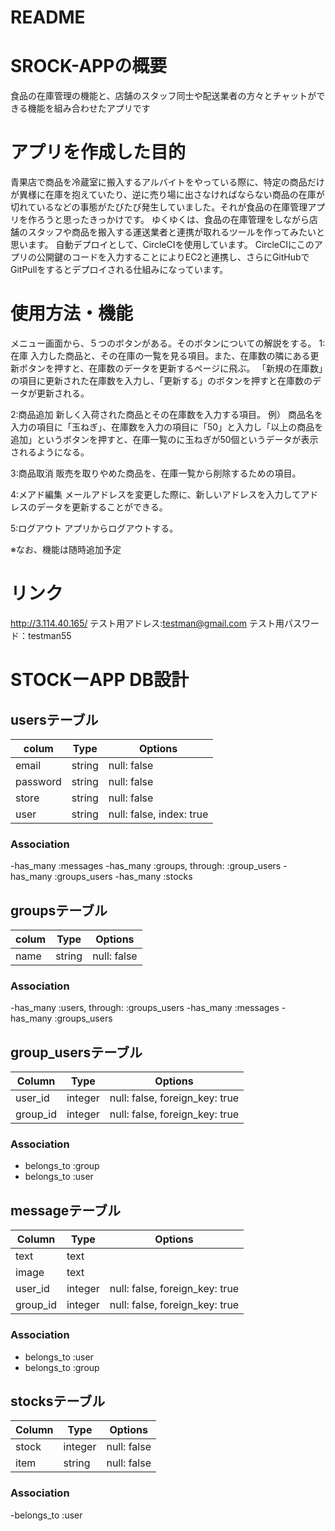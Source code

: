 # README

# SROCK-APPの概要
食品の在庫管理の機能と、店舗のスタッフ同士や配送業者の方々とチャットができる機能を組み合わせたアプリです

# アプリを作成した目的
青果店で商品を冷蔵室に搬入するアルバイトをやっている際に、特定の商品だけが異様に在庫を抱えていたり、逆に売り場に出さなければならない商品の在庫が切れているなどの事態がたびたび発生していました。それが食品の在庫管理アプリを作ろうと思ったきっかけです。
ゆくゆくは、食品の在庫管理をしながら店舗のスタッフや商品を搬入する運送業者と連携が取れるツールを作ってみたいと思います。
自動デプロイとして、CircleCIを使用しています。
CircleCIにこのアプリの公開鍵のコードを入力することによりEC2と連携し、さらにGitHubでGitPullをするとデプロイされる仕組みになっています。

# 使用方法・機能
メニュー画面から、５つのボタンがある。そのボタンについての解説をする。
1:在庫
入力した商品と、その在庫の一覧を見る項目。また、在庫数の隣にある更新ボタンを押すと、在庫数のデータを更新するページに飛ぶ。
「新規の在庫数」の項目に更新された在庫数を入力し、「更新する」のボタンを押すと在庫数のデータが更新される。

2:商品追加
新しく入荷された商品とその在庫数を入力する項目。
例）
商品名を入力の項目に「玉ねぎ」、在庫数を入力の項目に「50」と入力し「以上の商品を追加」というボタンを押すと、在庫一覧のに玉ねぎが50個というデータが表示されるようになる。

3:商品取消
販売を取りやめた商品を、在庫一覧から削除するための項目。

4:メアド編集
メールアドレスを変更した際に、新しいアドレスを入力してアドレスのデータを更新することができる。

5:ログアウト
アプリからログアウトする。

※なお、機能は随時追加予定

# リンク
http://3.114.40.165/
テスト用アドレス:testman@gmail.com
テスト用パスワード：testman55

#  STOCKーAPP DB設計
## usersテーブル
|colum|Type|Options|
|-----|----|-------|
|email|string|null: false|
|password|string|null: false|
|store|string|null: false|
|user|string|null: false, index: true|
### Association
-has_many :messages
-has_many :groups, through: :group_users
-has_many :groups_users
-has_many :stocks

## groupsテーブル
|colum|Type|Options|
|-----|----|-------|
|name|string|null: false|
### Association
-has_many :users, through: :groups_users
-has_many :messages
-has_many :groups_users 


## group_usersテーブル
|Column|Type|Options|
|------|----|-------|
|user_id|integer|null: false, foreign_key: true|
|group_id|integer|null: false, foreign_key: true|
### Association
- belongs_to :group
- belongs_to :user

## messageテーブル
|Column|Type|Options|
|------|----|-------|
|text|text||
|image|text||
|user_id|integer|null: false, foreign_key: true|
|group_id|integer|null: false, foreign_key: true|
### Association
- belongs_to :user
- belongs_to :group

## stocksテーブル
|Column|Type|Options|
|------|----|-------|
|stock|integer|null: false|
|item|string|null: false|
### Association
-belongs_to :user